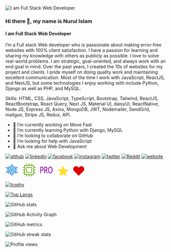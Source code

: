 ![I am Full Stack Web Developer](https://scontent.fdac5-2.fna.fbcdn.net/v/t39.30808-6/297547185_131652762909331_1803168676760227836_n.jpg?_nc_cat=102&ccb=1-7&_nc_sid=e3f864&_nc_eui2=AeF48SmbH9vUgyYD1AlDY9sa_F0_wmPyK0j8XT_CY_IrSApz17w-EleMEo6sO206E6ZIdUmv2RCAAmq9gWmtLQ7t&_nc_ohc=A-BuRIgFoRkAX__KM0T&_nc_ht=scontent.fdac5-2.fna&oh=00_AT-KB-M0aMt2RTijWg7-LinGNRBRCbFAGrXCV9DKYVINJw&oe=62F73A6F)

### Hi there 👋, my name is Nurul Islam
#### I am Full Stack Web Developer


I’m a Full stack Web developer who is passionate about making error-free websites with 100% client satisfaction. I have a passion for learning and sharing my knowledge with others as publicly as possible. I love to solve real-world problems. I am strategic, goal-oriented, and always work with an end goal in mind. Over the past years, I created the 10s of websites for my project and clients. I pride myself on doing quality work and maintaining excellent communication. Most of the time I work with JavaScript, ReactJS, and NextJS, but some technologies I enjoy working with include Python, Django as well as PHP, and MySQL.

Skills: HTML,  CSS,   JavaScript,   TypeScript,    Bootstrap,  Tailwind,  ReactJS,  ReactBootstrap,  React Query,  Next JS,  Material UI,  daisyUI, ReactNative, Node JS, Express JS, Axios, MongoDB, JWT, Nodemailer, SendGrid, mailgun, Stripe JS, Redux, API.

- 🔭 I’m currently working on Move Fast 
- 🌱 I’m currently learning Python with Django, MySQL 
- 👯 I’m looking to collaborate on GitHub 
- 🤔 I’m looking for help with JavaScript 
- 💬 Ask me about Web Development 


[<img src='https://cdn.jsdelivr.net/npm/simple-icons@3.0.1/icons/github.svg' alt='github' height='40'>](https://github.com/nurulcse7)  [<img src='https://cdn.jsdelivr.net/npm/simple-icons@3.0.1/icons/linkedin.svg' alt='linkedin' height='40'>](https://www.linkedin.com/in/nurulbd75/)  [<img src='https://cdn.jsdelivr.net/npm/simple-icons@3.0.1/icons/facebook.svg' alt='facebook' height='40'>](https://www.facebook.com/nurul.bd.775)  [<img src='https://cdn.jsdelivr.net/npm/simple-icons@3.0.1/icons/instagram.svg' alt='instagram' height='40'>](https://www.instagram.com/nurulbd75/)  [<img src='https://cdn.jsdelivr.net/npm/simple-icons@3.0.1/icons/twitter.svg' alt='twitter' height='40'>](https://twitter.com/nurulbd75)  [<img src='https://cdn.jsdelivr.net/npm/simple-icons@3.0.1/icons/reddit.svg' alt='Reddit' height='40'>](https://www.reddit.com/user/nurulbd75)  [<img src='https://cdn.jsdelivr.net/npm/simple-icons@3.0.1/icons/icloud.svg' alt='website' height='40'>](https://portfolio-frontend-83a97.web.app/)  

<a href='https://archiveprogram.github.com/'><img src='https://raw.githubusercontent.com/acervenky/animated-github-badges/master/assets/acbadge.gif' width='40' height='40'></a> <a href='https://docs.github.com/en/developers'><img src='https://raw.githubusercontent.com/acervenky/animated-github-badges/master/assets/devbadge.gif' width='40' height='40'></a> <a href='https://github.com/pricing'><img src='https://raw.githubusercontent.com/acervenky/animated-github-badges/master/assets/pro.gif' width='40' height='40'></a> <a href='https://stars.github.com/'><img src='https://raw.githubusercontent.com/acervenky/animated-github-badges/master/assets/starbadge.gif' width='35' height='35'></a> <a href='https://docs.github.com/en/github/supporting-the-open-source-community-with-github-sponsors'><img src='https://raw.githubusercontent.com/acervenky/animated-github-badges/master/assets/sponsorbadge.gif' width='35' height='35'></a> 

[![trophy](https://github-profile-trophy.vercel.app/?username=nurulcse7)](https://github.com/ryo-ma/github-profile-trophy)

[![Top Langs](https://github-readme-stats.vercel.app/api/top-langs/?username=nurulcse7)](https://github.com/anuraghazra/github-readme-stats)

![GitHub stats](https://github-readme-stats.vercel.app/api?username=nurulcse7&show_icons=true&count_private=true)  

![GitHub Activity Graph](https://activity-graph.herokuapp.com/graph?username=nurulcse7)  

![GitHub metrics](https://metrics.lecoq.io/nurulcse7)  

![GitHub streak stats](https://github-readme-streak-stats.herokuapp.com/?user=nurulcse7)  

![Profile views](https://gpvc.arturio.dev/nurulcse7)  
